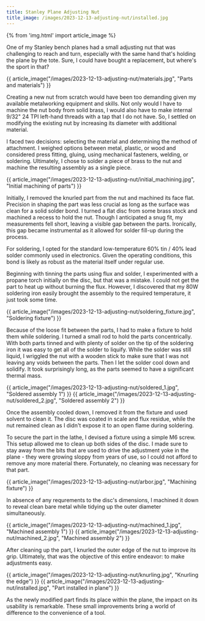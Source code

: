 ```yaml
---
title: Stanley Plane Adjusting Nut
title_image: /images/2023-12-13-adjusting-nut/installed.jpg
---
```


{% from 'img.html' import article_image %}

One of my Stanley bench planes had a small adjusting nut that was challenging to reach and turn, especially with the same hand that's holding the plane by the tote. Sure, I could have bought a replacement, but where's the sport in that?

<!--more-->

{{ article_image("/images/2023-12-13-adjusting-nut/materials.jpg", "Parts and materials") }}

Creating a new nut from scratch would have been too demanding given my available metalworking equipment and skills. Not only would I have to machine the nut body from solid brass, I would also have to make internal 9/32" 24 TPI left-hand threads with a tap that I do not have. So, I settled on modifying the existing nut by increasing its diameter with additional material.

I faced two decisions: selecting the material and determining the method of attachment. I weighed options between metal, plastic, or wood and considered press fitting, gluing, using mechanical fasteners, welding, or soldering. Ultimately, I chose to solder a piece of brass to the nut and machine the resulting assembly as a single piece.

{{ article_image("/images/2023-12-13-adjusting-nut/initial_machining.jpg", "Initial machining of parts") }}

Initially, I removed the knurled part from the nut and machined its face flat. Precision in shaping the part was less crucial as long as the surface was clean for a solid solder bond. I turned a flat disc from some brass stock and machined a recess to hold the nut. Though I anticipated a snug fit, my measurements fell short, leaving a visible gap between the parts. Ironically, this gap became instrumental as it allowed for solder fill-up during the process.

For soldering, I opted for the standard low-temperature 60% tin / 40% lead solder commonly used in electronics. Given the operating conditions, this bond is likely as robust as the material itself under regular use.

Beginning with tinning the parts using flux and solder, I experimented with a propane torch initially on the disc, but that was a mistake. I could not get the part to heat up without burning the flux. However, I discovered that my 80W soldering iron easily brought the assembly to the required temperature, it just took some time.

{{ article_image("/images/2023-12-13-adjusting-nut/soldering_fixture.jpg", "Soldering fixture") }}

Because of the loose fit between the parts, I had to make a fixture to hold them while soldering. I turned a small rod to hold the parts concentrically. With both parts tinned and with plenty of solder on the tip of the soldering iron it was easy to get all of the solder to liquify. While the solder was still liquid, I wriggled the nut with a wooden stick to make sure that I was not leaving any voids between the parts. Then I let the solder cool down and solidify. It took surprisingly long, as the parts seemed to have a significant thermal mass.

{{ article_image("/images/2023-12-13-adjusting-nut/soldered_1.jpg", "Soldered assembly 1") }}
{{ article_image("/images/2023-12-13-adjusting-nut/soldered_2.jpg", "Soldered assembly 2") }}

Once the assembly cooled down, I removed it from the fixture and used solvent to clean it. The disc was coated in scale and flux residue, while the nut remained  clean as I didn't expose it to an open flame during soldering.

To secure the part in the lathe, I devised a fixture using a simple M6 screw. This setup allowed me to clean up both sides of the disc. I made sure to stay away from the bits that are used to drive the adjustment yoke in the plane - they were growing sloppy from years of use, so I could not afford to remove any more material there. Fortunately, no cleaning was necessary for that part.

{{ article_image("/images/2023-12-13-adjusting-nut/arbor.jpg", "Machining fixture") }}

In absence of any requrements to the disc's dimensions, I machined it down to reveal clean bare metal while tidying up the outer diameter simultaneously.

{{ article_image("/images/2023-12-13-adjusting-nut/machined_1.jpg", "Machined assembly 1") }}
{{ article_image("/images/2023-12-13-adjusting-nut/machined_2.jpg", "Machined assembly 2") }}

After cleaning up the part, I knurled the outer edge of the nut to improve its grip. Ultimately, that was the objective of this entire endeavor: to make adjustments easy.

{{ article_image("/images/2023-12-13-adjusting-nut/knurling.jpg", "Knurling the edge") }}
{{ article_image("/images/2023-12-13-adjusting-nut/installed.jpg", "Part installed in plane") }}

As the newly modified part finds its place within the plane, the impact on its usability is remarkable. These small improvements bring a world of difference to the convenience of a tool.
